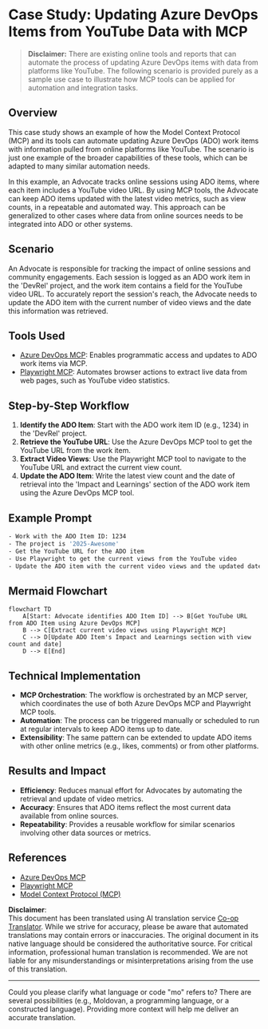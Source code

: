 <!--
CO_OP_TRANSLATOR_METADATA:
{
  "original_hash": "14a2dfbea55ef735660a06bd6bdfe5f3",
  "translation_date": "2025-06-13T21:32:02+00:00",
  "source_file": "09-CaseStudy/UpdateADOItemsFromYT.md",
  "language_code": "mo"
}
-->
# Case Study: Updating Azure DevOps Items from YouTube Data with MCP

> **Disclaimer:** There are existing online tools and reports that can automate the process of updating Azure DevOps items with data from platforms like YouTube. The following scenario is provided purely as a sample use case to illustrate how MCP tools can be applied for automation and integration tasks.

## Overview

This case study shows an example of how the Model Context Protocol (MCP) and its tools can automate updating Azure DevOps (ADO) work items with information pulled from online platforms like YouTube. The scenario is just one example of the broader capabilities of these tools, which can be adapted to many similar automation needs.

In this example, an Advocate tracks online sessions using ADO items, where each item includes a YouTube video URL. By using MCP tools, the Advocate can keep ADO items updated with the latest video metrics, such as view counts, in a repeatable and automated way. This approach can be generalized to other cases where data from online sources needs to be integrated into ADO or other systems.

## Scenario

An Advocate is responsible for tracking the impact of online sessions and community engagements. Each session is logged as an ADO work item in the 'DevRel' project, and the work item contains a field for the YouTube video URL. To accurately report the session's reach, the Advocate needs to update the ADO item with the current number of video views and the date this information was retrieved.

## Tools Used

- [Azure DevOps MCP](https://github.com/microsoft/azure-devops-mcp): Enables programmatic access and updates to ADO work items via MCP.
- [Playwright MCP](https://github.com/microsoft/playwright-mcp): Automates browser actions to extract live data from web pages, such as YouTube video statistics.

## Step-by-Step Workflow

1. **Identify the ADO Item**: Start with the ADO work item ID (e.g., 1234) in the 'DevRel' project.
2. **Retrieve the YouTube URL**: Use the Azure DevOps MCP tool to get the YouTube URL from the work item.
3. **Extract Video Views**: Use the Playwright MCP tool to navigate to the YouTube URL and extract the current view count.
4. **Update the ADO Item**: Write the latest view count and the date of retrieval into the 'Impact and Learnings' section of the ADO work item using the Azure DevOps MCP tool.

## Example Prompt

```bash
- Work with the ADO Item ID: 1234
- The project is '2025-Awesome'
- Get the YouTube URL for the ADO item
- Use Playwright to get the current views from the YouTube video
- Update the ADO item with the current video views and the updated date of the information
```

## Mermaid Flowchart

```mermaid
flowchart TD
    A[Start: Advocate identifies ADO Item ID] --> B[Get YouTube URL from ADO Item using Azure DevOps MCP]
    B --> C[Extract current video views using Playwright MCP]
    C --> D[Update ADO Item's Impact and Learnings section with view count and date]
    D --> E[End]
```

## Technical Implementation

- **MCP Orchestration**: The workflow is orchestrated by an MCP server, which coordinates the use of both Azure DevOps MCP and Playwright MCP tools.
- **Automation**: The process can be triggered manually or scheduled to run at regular intervals to keep ADO items up to date.
- **Extensibility**: The same pattern can be extended to update ADO items with other online metrics (e.g., likes, comments) or from other platforms.

## Results and Impact

- **Efficiency**: Reduces manual effort for Advocates by automating the retrieval and update of video metrics.
- **Accuracy**: Ensures that ADO items reflect the most current data available from online sources.
- **Repeatability**: Provides a reusable workflow for similar scenarios involving other data sources or metrics.

## References

- [Azure DevOps MCP](https://github.com/microsoft/azure-devops-mcp)
- [Playwright MCP](https://github.com/microsoft/playwright-mcp)
- [Model Context Protocol (MCP)](https://modelcontextprotocol.io/)

**Disclaimer**:  
This document has been translated using AI translation service [Co-op Translator](https://github.com/Azure/co-op-translator). While we strive for accuracy, please be aware that automated translations may contain errors or inaccuracies. The original document in its native language should be considered the authoritative source. For critical information, professional human translation is recommended. We are not liable for any misunderstandings or misinterpretations arising from the use of this translation.

---

Could you please clarify what language or code "mo" refers to? There are several possibilities (e.g., Moldovan, a programming language, or a constructed language). Providing more context will help me deliver an accurate translation.